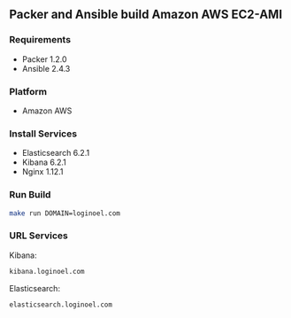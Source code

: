 ## Packer and Ansible build Amazon AWS EC2-AMI

### Requirements

* Packer 1.2.0
* Ansible 2.4.3

### Platform

* Amazon AWS

### Install Services

* Elasticsearch 6.2.1
* Kibana 6.2.1
* Nginx 1.12.1

### Run Build

```bash
make run DOMAIN=loginoel.com
```

### URL Services

Kibana:

```bash
kibana.loginoel.com
```

Elasticsearch:

```bash
elasticsearch.loginoel.com
```